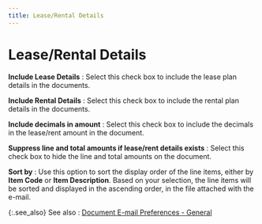 ```yaml
---
title: Lease/Rental Details
---
```


# Lease/Rental Details


**Include Lease Details**
: Select this check box to include the lease plan  details in the documents.


**Include Rental Details**
: Select this check box to include the rental plan  details in the documents.


**Include decimals in amount**
: Select this check box to include the decimals in  the lease/rent amount in the document.


**Suppress line and total amounts if lease/rent  details exists**
: Select this check box to hide the line and total  amounts on the document.


**Sort by**
: Use this option to sort the display order of the  line items, either by **Item Code**  or **Item Description**. Based on  your selection, the line items will be sorted and displayed in the ascending  order, in the file attached with the e-mail.


{:.see_also}
See also
: [Document  E-mail Preferences  - General]({{site.sp_baseurl}}/sales-docs/docs-profile/options/email/document_e_mail_preferences_dialog_box_general_sales_docs.html)
